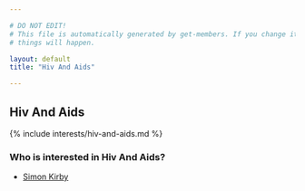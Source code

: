 ```yaml
---

# DO NOT EDIT!
# This file is automatically generated by get-members. If you change it, bad
# things will happen.

layout: default
title: "Hiv And Aids"

---
```


## Hiv And Aids

{% include interests/hiv-and-aids.md %}

### Who is interested in Hiv And Aids?


* [Simon Kirby](/members/simon-kirby.html)
